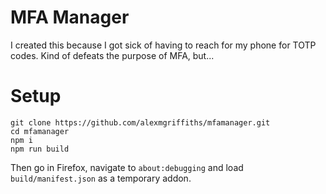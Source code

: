 # MFA Manager

I created this because I got sick of having to reach for my phone for TOTP codes. Kind of defeats the purpose of MFA, but...

# Setup

    git clone https://github.com/alexmgriffiths/mfamanager.git
    cd mfamanager
    npm i
    npm run build

Then go in Firefox, navigate to `about:debugging` and load `build/manifest.json` as a temporary addon.